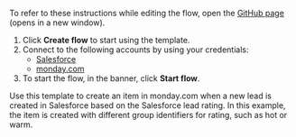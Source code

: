 To refer to these instructions while editing the flow, open the [GitHub page](https://github.com/ot4i/app-connect-templates/tree/main/resources/markdown/Create%20an%20item%20in%20mondaydotcom%20when%20a%20new%20lead%20is%20created%20in%20Salesforce%20based%20on%20the%20Salesforce%20lead%20rating_instructions.md) (opens in a new window).

1. Click **Create flow** to start using the template.
2. Connect to the following accounts by using your credentials:
   - [Salesforce](https://www.ibm.com/docs/en/app-connect/containers_cd?topic=apps-salesforce)
   - [monday.com](https://www.ibm.com/docs/en/app-connect/containers_cd?topic=apps-mondaycom)
3. To start the flow, in the banner, click **Start flow**.


Use this template to create an item in monday.com when a new lead is created in Salesforce based on the Salesforce lead rating. In this example, the item is created with different group identifiers for rating, such as hot or warm.






